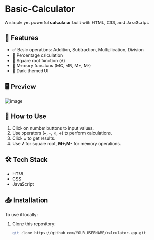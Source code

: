 # Basic-Calculator

A simple yet powerful **calculator** built with HTML, CSS, and JavaScript.

## 🚀 Features
- ✅ Basic operations: Addition, Subtraction, Multiplication, Division
- 🎯 Percentage calculation
- 📏 Square root function (√)
- 💾 Memory functions (MC, MR, M+, M-)
- 🎨 Dark-themed UI

## 🖥️ Preview
![image](https://github.com/user-attachments/assets/6594caaa-f695-4801-a02c-9de263998ddf)


## 📌 How to Use
1. Click on number buttons to input values.
2. Use operators (+, -, ×, ÷) to perform calculations.
3. Click **=** to get results.
4. Use **√** for square root, **M+**/**M-** for memory operations.

## 🛠 Tech Stack
- HTML
- CSS
- JavaScript

## 📥 Installation
To use it locally:
1. Clone this repository:
   ```sh
   git clone https://github.com/YOUR_USERNAME/calculator-app.git
